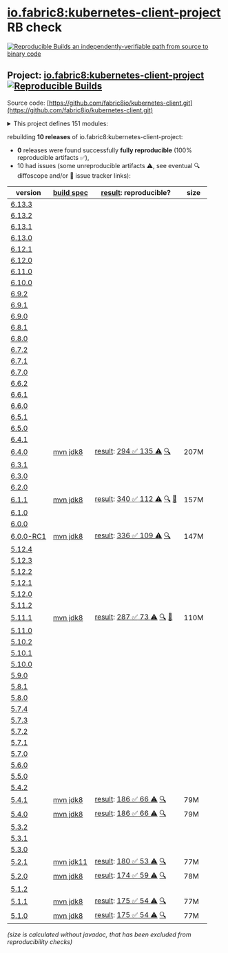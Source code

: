 [io.fabric8:kubernetes-client-project](https://central.sonatype.com/artifact/io.fabric8/kubernetes-client-project/versions) RB check
=======

[![Reproducible Builds](https://reproducible-builds.org/images/logos/rb.svg) an independently-verifiable path from source to binary code](https://reproducible-builds.org/)

## Project: [io.fabric8:kubernetes-client-project](https://central.sonatype.com/artifact/io.fabric8/kubernetes-client-project/versions) [![Reproducible Builds](https://img.shields.io/endpoint?url=https://raw.githubusercontent.com/jvm-repo-rebuild/reproducible-central/master/content/io/fabric8/kubernetes-client/badge.json)](https://github.com/jvm-repo-rebuild/reproducible-central/blob/master/content/io/fabric8/kubernetes-client/README.md)

Source code: [https://github.com/fabric8io/kubernetes-client.git](https://github.com/fabric8io/kubernetes-client.git)

<details><summary>This project defines 151 modules:</summary>

* [io.fabric8.kubernetes:karaf](https://central.sonatype.com/artifact/io.fabric8.kubernetes/karaf/6.4.0)
* [io.fabric8.kubernetes:kubernetes-karaf](https://central.sonatype.com/artifact/io.fabric8.kubernetes/kubernetes-karaf/6.4.0)
* [io.fabric8.kubernetes:kubernetes-karaf-itests](https://central.sonatype.com/artifact/io.fabric8.kubernetes/kubernetes-karaf-itests/6.4.0)
* [io.fabric8.kubernetes:platforms](https://central.sonatype.com/artifact/io.fabric8.kubernetes/platforms/6.4.0)
* [io.fabric8:camel-k-client](https://central.sonatype.com/artifact/io.fabric8/camel-k-client/6.4.0)
* [io.fabric8:camel-k-extension-pom](https://central.sonatype.com/artifact/io.fabric8/camel-k-extension-pom/6.4.0)
* [io.fabric8:camel-k-mock](https://central.sonatype.com/artifact/io.fabric8/camel-k-mock/6.4.0)
* [io.fabric8:camel-k-model-v1](https://central.sonatype.com/artifact/io.fabric8/camel-k-model-v1/6.4.0)
* [io.fabric8:camel-k-model-v1alpha1](https://central.sonatype.com/artifact/io.fabric8/camel-k-model-v1alpha1/6.4.0)
* [io.fabric8:camel-k-tests](https://central.sonatype.com/artifact/io.fabric8/camel-k-tests/6.4.0)
* [io.fabric8:certmanager-client](https://central.sonatype.com/artifact/io.fabric8/certmanager-client/6.4.0)
* [io.fabric8:certmanager-examples](https://central.sonatype.com/artifact/io.fabric8/certmanager-examples/6.4.0)
* [io.fabric8:certmanager-extension-pom](https://central.sonatype.com/artifact/io.fabric8/certmanager-extension-pom/6.4.0)
* [io.fabric8:certmanager-model-v1](https://central.sonatype.com/artifact/io.fabric8/certmanager-model-v1/6.4.0)
* [io.fabric8:certmanager-model-v1alpha2](https://central.sonatype.com/artifact/io.fabric8/certmanager-model-v1alpha2/6.4.0)
* [io.fabric8:certmanager-model-v1alpha3](https://central.sonatype.com/artifact/io.fabric8/certmanager-model-v1alpha3/6.4.0)
* [io.fabric8:certmanager-model-v1beta1](https://central.sonatype.com/artifact/io.fabric8/certmanager-model-v1beta1/6.4.0)
* [io.fabric8:certmanager-server-mock](https://central.sonatype.com/artifact/io.fabric8/certmanager-server-mock/6.4.0)
* [io.fabric8:certmanager-tests](https://central.sonatype.com/artifact/io.fabric8/certmanager-tests/6.4.0)
* [io.fabric8:chaosmesh](https://central.sonatype.com/artifact/io.fabric8/chaosmesh/6.4.0)
* [io.fabric8:chaosmesh-client](https://central.sonatype.com/artifact/io.fabric8/chaosmesh-client/6.4.0)
* [io.fabric8:chaosmesh-examples](https://central.sonatype.com/artifact/io.fabric8/chaosmesh-examples/6.4.0)
* [io.fabric8:chaosmesh-model](https://central.sonatype.com/artifact/io.fabric8/chaosmesh-model/6.4.0)
* [io.fabric8:chaosmesh-server-mock](https://central.sonatype.com/artifact/io.fabric8/chaosmesh-server-mock/6.4.0)
* [io.fabric8:chaosmesh-tests](https://central.sonatype.com/artifact/io.fabric8/chaosmesh-tests/6.4.0)
* [io.fabric8:crd-generator](https://central.sonatype.com/artifact/io.fabric8/crd-generator/6.4.0)
* [io.fabric8:crd-generator-api](https://central.sonatype.com/artifact/io.fabric8/crd-generator-api/6.4.0)
* [io.fabric8:crd-generator-apt](https://central.sonatype.com/artifact/io.fabric8/crd-generator-apt/6.4.0)
* [io.fabric8:crd-generator-parent](https://central.sonatype.com/artifact/io.fabric8/crd-generator-parent/6.4.0)
* [io.fabric8:crd-generator-test](https://central.sonatype.com/artifact/io.fabric8/crd-generator-test/6.4.0)
* [io.fabric8:generator-annotations](https://central.sonatype.com/artifact/io.fabric8/generator-annotations/6.4.0)
* [io.fabric8:istio-client](https://central.sonatype.com/artifact/io.fabric8/istio-client/6.4.0)
* [io.fabric8:istio-examples](https://central.sonatype.com/artifact/io.fabric8/istio-examples/6.4.0)
* [io.fabric8:istio-extension-pom](https://central.sonatype.com/artifact/io.fabric8/istio-extension-pom/6.4.0)
* [io.fabric8:istio-model-v1alpha3](https://central.sonatype.com/artifact/io.fabric8/istio-model-v1alpha3/6.4.0)
* [io.fabric8:istio-model-v1beta1](https://central.sonatype.com/artifact/io.fabric8/istio-model-v1beta1/6.4.0)
* [io.fabric8:istio-server-mock](https://central.sonatype.com/artifact/io.fabric8/istio-server-mock/6.4.0)
* [io.fabric8:istio-tests](https://central.sonatype.com/artifact/io.fabric8/istio-tests/6.4.0)
* [io.fabric8:java-generator-cli](https://central.sonatype.com/artifact/io.fabric8/java-generator-cli/6.4.0)
* [io.fabric8:java-generator-core](https://central.sonatype.com/artifact/io.fabric8/java-generator-core/6.4.0)
* [io.fabric8:java-generator-integration-tests](https://central.sonatype.com/artifact/io.fabric8/java-generator-integration-tests/6.4.0)
* [io.fabric8:java-generator-maven-plugin](https://central.sonatype.com/artifact/io.fabric8/java-generator-maven-plugin/6.4.0)
* [io.fabric8:java-generator-parent](https://central.sonatype.com/artifact/io.fabric8/java-generator-parent/6.4.0)
* [io.fabric8:knative-client](https://central.sonatype.com/artifact/io.fabric8/knative-client/6.4.0)
* [io.fabric8:knative-examples](https://central.sonatype.com/artifact/io.fabric8/knative-examples/6.4.0)
* [io.fabric8:knative-extension-pom](https://central.sonatype.com/artifact/io.fabric8/knative-extension-pom/6.4.0)
* [io.fabric8:knative-mock](https://central.sonatype.com/artifact/io.fabric8/knative-mock/6.4.0)
* [io.fabric8:knative-model](https://central.sonatype.com/artifact/io.fabric8/knative-model/6.4.0)
* [io.fabric8:knative-tests](https://central.sonatype.com/artifact/io.fabric8/knative-tests/6.4.0)
* [io.fabric8:kubernetes-client](https://central.sonatype.com/artifact/io.fabric8/kubernetes-client/6.4.0)
* [io.fabric8:kubernetes-client-api](https://central.sonatype.com/artifact/io.fabric8/kubernetes-client-api/6.4.0)
* [io.fabric8:kubernetes-client-project](https://central.sonatype.com/artifact/io.fabric8/kubernetes-client-project/6.4.0)
* [io.fabric8:kubernetes-examples](https://central.sonatype.com/artifact/io.fabric8/kubernetes-examples/6.4.0)
* [io.fabric8:kubernetes-extensions](https://central.sonatype.com/artifact/io.fabric8/kubernetes-extensions/6.4.0)
* [io.fabric8:kubernetes-httpclient-okhttp](https://central.sonatype.com/artifact/io.fabric8/kubernetes-httpclient-okhttp/6.4.0)
* [io.fabric8:kubernetes-httpclient-vertx](https://central.sonatype.com/artifact/io.fabric8/kubernetes-httpclient-vertx/6.4.0)
* [io.fabric8:kubernetes-junit-jupiter](https://central.sonatype.com/artifact/io.fabric8/kubernetes-junit-jupiter/6.4.0)
* [io.fabric8:kubernetes-model](https://central.sonatype.com/artifact/io.fabric8/kubernetes-model/6.4.0)
* [io.fabric8:kubernetes-model-admissionregistration](https://central.sonatype.com/artifact/io.fabric8/kubernetes-model-admissionregistration/6.4.0)
* [io.fabric8:kubernetes-model-apiextensions](https://central.sonatype.com/artifact/io.fabric8/kubernetes-model-apiextensions/6.4.0)
* [io.fabric8:kubernetes-model-apps](https://central.sonatype.com/artifact/io.fabric8/kubernetes-model-apps/6.4.0)
* [io.fabric8:kubernetes-model-autoscaling](https://central.sonatype.com/artifact/io.fabric8/kubernetes-model-autoscaling/6.4.0)
* [io.fabric8:kubernetes-model-batch](https://central.sonatype.com/artifact/io.fabric8/kubernetes-model-batch/6.4.0)
* [io.fabric8:kubernetes-model-certificates](https://central.sonatype.com/artifact/io.fabric8/kubernetes-model-certificates/6.4.0)
* [io.fabric8:kubernetes-model-common](https://central.sonatype.com/artifact/io.fabric8/kubernetes-model-common/6.4.0)
* [io.fabric8:kubernetes-model-coordination](https://central.sonatype.com/artifact/io.fabric8/kubernetes-model-coordination/6.4.0)
* [io.fabric8:kubernetes-model-core](https://central.sonatype.com/artifact/io.fabric8/kubernetes-model-core/6.4.0)
* [io.fabric8:kubernetes-model-discovery](https://central.sonatype.com/artifact/io.fabric8/kubernetes-model-discovery/6.4.0)
* [io.fabric8:kubernetes-model-events](https://central.sonatype.com/artifact/io.fabric8/kubernetes-model-events/6.4.0)
* [io.fabric8:kubernetes-model-extensions](https://central.sonatype.com/artifact/io.fabric8/kubernetes-model-extensions/6.4.0)
* [io.fabric8:kubernetes-model-flowcontrol](https://central.sonatype.com/artifact/io.fabric8/kubernetes-model-flowcontrol/6.4.0)
* [io.fabric8:kubernetes-model-gatewayapi](https://central.sonatype.com/artifact/io.fabric8/kubernetes-model-gatewayapi/6.4.0)
* [io.fabric8:kubernetes-model-generator](https://central.sonatype.com/artifact/io.fabric8/kubernetes-model-generator/6.4.0)
* [io.fabric8:kubernetes-model-jsonschema2pojo](https://central.sonatype.com/artifact/io.fabric8/kubernetes-model-jsonschema2pojo/6.4.0)
* [io.fabric8:kubernetes-model-metrics](https://central.sonatype.com/artifact/io.fabric8/kubernetes-model-metrics/6.4.0)
* [io.fabric8:kubernetes-model-networking](https://central.sonatype.com/artifact/io.fabric8/kubernetes-model-networking/6.4.0)
* [io.fabric8:kubernetes-model-node](https://central.sonatype.com/artifact/io.fabric8/kubernetes-model-node/6.4.0)
* [io.fabric8:kubernetes-model-policy](https://central.sonatype.com/artifact/io.fabric8/kubernetes-model-policy/6.4.0)
* [io.fabric8:kubernetes-model-rbac](https://central.sonatype.com/artifact/io.fabric8/kubernetes-model-rbac/6.4.0)
* [io.fabric8:kubernetes-model-scheduling](https://central.sonatype.com/artifact/io.fabric8/kubernetes-model-scheduling/6.4.0)
* [io.fabric8:kubernetes-model-storageclass](https://central.sonatype.com/artifact/io.fabric8/kubernetes-model-storageclass/6.4.0)
* [io.fabric8:kubernetes-openshift-uberjar](https://central.sonatype.com/artifact/io.fabric8/kubernetes-openshift-uberjar/6.4.0)
* [io.fabric8:kubernetes-server-mock](https://central.sonatype.com/artifact/io.fabric8/kubernetes-server-mock/6.4.0)
* [io.fabric8:kubernetes-test](https://central.sonatype.com/artifact/io.fabric8/kubernetes-test/6.4.0)
* [io.fabric8:model-annotator](https://central.sonatype.com/artifact/io.fabric8/model-annotator/6.4.0)
* [io.fabric8:open-cluster-management](https://central.sonatype.com/artifact/io.fabric8/open-cluster-management/6.4.0)
* [io.fabric8:open-cluster-management-agent-model](https://central.sonatype.com/artifact/io.fabric8/open-cluster-management-agent-model/6.4.0)
* [io.fabric8:open-cluster-management-apps-model](https://central.sonatype.com/artifact/io.fabric8/open-cluster-management-apps-model/6.4.0)
* [io.fabric8:open-cluster-management-client](https://central.sonatype.com/artifact/io.fabric8/open-cluster-management-client/6.4.0)
* [io.fabric8:open-cluster-management-cluster-model](https://central.sonatype.com/artifact/io.fabric8/open-cluster-management-cluster-model/6.4.0)
* [io.fabric8:open-cluster-management-discovery-model](https://central.sonatype.com/artifact/io.fabric8/open-cluster-management-discovery-model/6.4.0)
* [io.fabric8:open-cluster-management-observability-model](https://central.sonatype.com/artifact/io.fabric8/open-cluster-management-observability-model/6.4.0)
* [io.fabric8:open-cluster-management-operator-model](https://central.sonatype.com/artifact/io.fabric8/open-cluster-management-operator-model/6.4.0)
* [io.fabric8:open-cluster-management-placementruleapps-model](https://central.sonatype.com/artifact/io.fabric8/open-cluster-management-placementruleapps-model/6.4.0)
* [io.fabric8:open-cluster-management-policy-model](https://central.sonatype.com/artifact/io.fabric8/open-cluster-management-policy-model/6.4.0)
* [io.fabric8:open-cluster-management-search-model](https://central.sonatype.com/artifact/io.fabric8/open-cluster-management-search-model/6.4.0)
* [io.fabric8:open-cluster-management-server-mock](https://central.sonatype.com/artifact/io.fabric8/open-cluster-management-server-mock/6.4.0)
* [io.fabric8:open-cluster-management-tests](https://central.sonatype.com/artifact/io.fabric8/open-cluster-management-tests/6.4.0)
* [io.fabric8:openclustermanagement-examples](https://central.sonatype.com/artifact/io.fabric8/openclustermanagement-examples/6.4.0)
* [io.fabric8:openshift-client](https://central.sonatype.com/artifact/io.fabric8/openshift-client/6.4.0)
* [io.fabric8:openshift-client-api](https://central.sonatype.com/artifact/io.fabric8/openshift-client-api/6.4.0)
* [io.fabric8:openshift-model](https://central.sonatype.com/artifact/io.fabric8/openshift-model/6.4.0)
* [io.fabric8:openshift-model-clusterautoscaling](https://central.sonatype.com/artifact/io.fabric8/openshift-model-clusterautoscaling/6.4.0)
* [io.fabric8:openshift-model-config](https://central.sonatype.com/artifact/io.fabric8/openshift-model-config/6.4.0)
* [io.fabric8:openshift-model-console](https://central.sonatype.com/artifact/io.fabric8/openshift-model-console/6.4.0)
* [io.fabric8:openshift-model-hive](https://central.sonatype.com/artifact/io.fabric8/openshift-model-hive/6.4.0)
* [io.fabric8:openshift-model-installer](https://central.sonatype.com/artifact/io.fabric8/openshift-model-installer/6.4.0)
* [io.fabric8:openshift-model-machine](https://central.sonatype.com/artifact/io.fabric8/openshift-model-machine/6.4.0)
* [io.fabric8:openshift-model-machineconfig](https://central.sonatype.com/artifact/io.fabric8/openshift-model-machineconfig/6.4.0)
* [io.fabric8:openshift-model-miscellaneous](https://central.sonatype.com/artifact/io.fabric8/openshift-model-miscellaneous/6.4.0)
* [io.fabric8:openshift-model-monitoring](https://central.sonatype.com/artifact/io.fabric8/openshift-model-monitoring/6.4.0)
* [io.fabric8:openshift-model-operator](https://central.sonatype.com/artifact/io.fabric8/openshift-model-operator/6.4.0)
* [io.fabric8:openshift-model-operatorhub](https://central.sonatype.com/artifact/io.fabric8/openshift-model-operatorhub/6.4.0)
* [io.fabric8:openshift-model-storageversionmigrator](https://central.sonatype.com/artifact/io.fabric8/openshift-model-storageversionmigrator/6.4.0)
* [io.fabric8:openshift-model-tuned](https://central.sonatype.com/artifact/io.fabric8/openshift-model-tuned/6.4.0)
* [io.fabric8:openshift-model-whereabouts](https://central.sonatype.com/artifact/io.fabric8/openshift-model-whereabouts/6.4.0)
* [io.fabric8:openshift-server-mock](https://central.sonatype.com/artifact/io.fabric8/openshift-server-mock/6.4.0)
* [io.fabric8:service-catalog](https://central.sonatype.com/artifact/io.fabric8/service-catalog/6.4.0)
* [io.fabric8:service-catalog-examples](https://central.sonatype.com/artifact/io.fabric8/service-catalog-examples/6.4.0)
* [io.fabric8:servicecatalog-client](https://central.sonatype.com/artifact/io.fabric8/servicecatalog-client/6.4.0)
* [io.fabric8:servicecatalog-model](https://central.sonatype.com/artifact/io.fabric8/servicecatalog-model/6.4.0)
* [io.fabric8:servicecatalog-server-mock](https://central.sonatype.com/artifact/io.fabric8/servicecatalog-server-mock/6.4.0)
* [io.fabric8:servicecatalog-tests](https://central.sonatype.com/artifact/io.fabric8/servicecatalog-tests/6.4.0)
* [io.fabric8:tekton-client](https://central.sonatype.com/artifact/io.fabric8/tekton-client/6.4.0)
* [io.fabric8:tekton-examples](https://central.sonatype.com/artifact/io.fabric8/tekton-examples/6.4.0)
* [io.fabric8:tekton-extension-pom](https://central.sonatype.com/artifact/io.fabric8/tekton-extension-pom/6.4.0)
* [io.fabric8:tekton-mock](https://central.sonatype.com/artifact/io.fabric8/tekton-mock/6.4.0)
* [io.fabric8:tekton-model-triggers](https://central.sonatype.com/artifact/io.fabric8/tekton-model-triggers/6.4.0)
* [io.fabric8:tekton-model-triggers-v1alpha1](https://central.sonatype.com/artifact/io.fabric8/tekton-model-triggers-v1alpha1/6.4.0)
* [io.fabric8:tekton-model-triggers-v1beta1](https://central.sonatype.com/artifact/io.fabric8/tekton-model-triggers-v1beta1/6.4.0)
* [io.fabric8:tekton-model-v1alpha1](https://central.sonatype.com/artifact/io.fabric8/tekton-model-v1alpha1/6.4.0)
* [io.fabric8:tekton-model-v1beta1](https://central.sonatype.com/artifact/io.fabric8/tekton-model-v1beta1/6.4.0)
* [io.fabric8:tekton-tests](https://central.sonatype.com/artifact/io.fabric8/tekton-tests/6.4.0)
* [io.fabric8:verticalpodautoscaler-client](https://central.sonatype.com/artifact/io.fabric8/verticalpodautoscaler-client/6.4.0)
* [io.fabric8:verticalpodautoscaler-examples](https://central.sonatype.com/artifact/io.fabric8/verticalpodautoscaler-examples/6.4.0)
* [io.fabric8:verticalpodautoscaler-extension-pom](https://central.sonatype.com/artifact/io.fabric8/verticalpodautoscaler-extension-pom/6.4.0)
* [io.fabric8:verticalpodautoscaler-model-v1](https://central.sonatype.com/artifact/io.fabric8/verticalpodautoscaler-model-v1/6.4.0)
* [io.fabric8:verticalpodautoscaler-server-mock](https://central.sonatype.com/artifact/io.fabric8/verticalpodautoscaler-server-mock/6.4.0)
* [io.fabric8:verticalpodautoscaler-tests](https://central.sonatype.com/artifact/io.fabric8/verticalpodautoscaler-tests/6.4.0)
* [io.fabric8:volcano-client](https://central.sonatype.com/artifact/io.fabric8/volcano-client/6.4.0)
* [io.fabric8:volcano-examples](https://central.sonatype.com/artifact/io.fabric8/volcano-examples/6.4.0)
* [io.fabric8:volcano-extension-pom](https://central.sonatype.com/artifact/io.fabric8/volcano-extension-pom/6.4.0)
* [io.fabric8:volcano-model-v1beta1](https://central.sonatype.com/artifact/io.fabric8/volcano-model-v1beta1/6.4.0)
* [io.fabric8:volcano-server-mock](https://central.sonatype.com/artifact/io.fabric8/volcano-server-mock/6.4.0)
* [io.fabric8:volcano-tests](https://central.sonatype.com/artifact/io.fabric8/volcano-tests/6.4.0)
* [io.fabric8:volumesnapshot](https://central.sonatype.com/artifact/io.fabric8/volumesnapshot/6.4.0)
* [io.fabric8:volumesnapshot-client](https://central.sonatype.com/artifact/io.fabric8/volumesnapshot-client/6.4.0)
* [io.fabric8:volumesnapshot-examples](https://central.sonatype.com/artifact/io.fabric8/volumesnapshot-examples/6.4.0)
* [io.fabric8:volumesnapshot-model](https://central.sonatype.com/artifact/io.fabric8/volumesnapshot-model/6.4.0)
* [io.fabric8:volumesnapshot-server-mock](https://central.sonatype.com/artifact/io.fabric8/volumesnapshot-server-mock/6.4.0)
* [io.fabric8:volumesnapshot-tests](https://central.sonatype.com/artifact/io.fabric8/volumesnapshot-tests/6.4.0)
</details>

rebuilding **10 releases** of io.fabric8:kubernetes-client-project:
- **0** releases were found successfully **fully reproducible** (100% reproducible artifacts :white_check_mark:),
- 10 had issues (some unreproducible artifacts :warning:, see eventual :mag: diffoscope and/or :memo: issue tracker links):

| version | [build spec](/BUILDSPEC.md) | [result](https://reproducible-builds.org/docs/jvm/): reproducible? | size |
| -- | --------- | ------ | -- |
| [6.13.3](https://central.sonatype.com/artifact/io.fabric8/kubernetes-client-project/6.13.3/pom) | | | |
| [6.13.2](https://central.sonatype.com/artifact/io.fabric8/kubernetes-client-project/6.13.2/pom) | | | |
| [6.13.1](https://central.sonatype.com/artifact/io.fabric8/kubernetes-client-project/6.13.1/pom) | | | |
| [6.13.0](https://central.sonatype.com/artifact/io.fabric8/kubernetes-client-project/6.13.0/pom) | | | |
| [6.12.1](https://central.sonatype.com/artifact/io.fabric8/kubernetes-client-project/6.12.1/pom) | | | |
| [6.12.0](https://central.sonatype.com/artifact/io.fabric8/kubernetes-client-project/6.12.0/pom) | | | |
| [6.11.0](https://central.sonatype.com/artifact/io.fabric8/kubernetes-client-project/6.11.0/pom) | | | |
| [6.10.0](https://central.sonatype.com/artifact/io.fabric8/kubernetes-client-project/6.10.0/pom) | | | |
| [6.9.2](https://central.sonatype.com/artifact/io.fabric8/kubernetes-client-project/6.9.2/pom) | | | |
| [6.9.1](https://central.sonatype.com/artifact/io.fabric8/kubernetes-client-project/6.9.1/pom) | | | |
| [6.9.0](https://central.sonatype.com/artifact/io.fabric8/kubernetes-client-project/6.9.0/pom) | | | |
| [6.8.1](https://central.sonatype.com/artifact/io.fabric8/kubernetes-client-project/6.8.1/pom) | | | |
| [6.8.0](https://central.sonatype.com/artifact/io.fabric8/kubernetes-client-project/6.8.0/pom) | | | |
| [6.7.2](https://central.sonatype.com/artifact/io.fabric8/kubernetes-client-project/6.7.2/pom) | | | |
| [6.7.1](https://central.sonatype.com/artifact/io.fabric8/kubernetes-client-project/6.7.1/pom) | | | |
| [6.7.0](https://central.sonatype.com/artifact/io.fabric8/kubernetes-client-project/6.7.0/pom) | | | |
| [6.6.2](https://central.sonatype.com/artifact/io.fabric8/kubernetes-client-project/6.6.2/pom) | | | |
| [6.6.1](https://central.sonatype.com/artifact/io.fabric8/kubernetes-client-project/6.6.1/pom) | | | |
| [6.6.0](https://central.sonatype.com/artifact/io.fabric8/kubernetes-client-project/6.6.0/pom) | | | |
| [6.5.1](https://central.sonatype.com/artifact/io.fabric8/kubernetes-client-project/6.5.1/pom) | | | |
| [6.5.0](https://central.sonatype.com/artifact/io.fabric8/kubernetes-client-project/6.5.0/pom) | | | |
| [6.4.1](https://central.sonatype.com/artifact/io.fabric8/kubernetes-client-project/6.4.1/pom) | | | |
| [6.4.0](https://central.sonatype.com/artifact/io.fabric8/kubernetes-client-project/6.4.0/pom) | [mvn jdk8](kubernetes-client-6.4.0.buildspec) | [result](kubernetes-client-project-6.4.0.buildinfo): [294 :white_check_mark:  135 :warning:](kubernetes-client-project-6.4.0.buildcompare) [:mag:](kubernetes-client-project-6.4.0.diffoscope) | 207M |
| [6.3.1](https://central.sonatype.com/artifact/io.fabric8/kubernetes-client-project/6.3.1/pom) | | | |
| [6.3.0](https://central.sonatype.com/artifact/io.fabric8/kubernetes-client-project/6.3.0/pom) | | | |
| [6.2.0](https://central.sonatype.com/artifact/io.fabric8/kubernetes-client-project/6.2.0/pom) | | | |
| [6.1.1](https://central.sonatype.com/artifact/io.fabric8/kubernetes-client-project/6.1.1/pom) | [mvn jdk8](kubernetes-client-6.1.1.buildspec) | [result](kubernetes-client-project-6.1.1.buildinfo): [340 :white_check_mark:  112 :warning:](kubernetes-client-project-6.1.1.buildcompare) [:mag:](kubernetes-client-project-6.1.1.diffoscope) [:memo:](https://github.com/fabric8io/kubernetes-client/issues/4380) | 157M |
| [6.1.0](https://central.sonatype.com/artifact/io.fabric8/kubernetes-client-project/6.1.0/pom) | | | |
| [6.0.0](https://central.sonatype.com/artifact/io.fabric8/kubernetes-client-project/6.0.0/pom) | | | |
| [6.0.0-RC1](https://central.sonatype.com/artifact/io.fabric8/kubernetes-client-project/6.0.0-RC1/pom) | [mvn jdk8](kubernetes-client-6.0.0-RC1.buildspec) | [result](kubernetes-client-project-6.0.0-RC1.buildinfo): [336 :white_check_mark:  109 :warning:](kubernetes-client-project-6.0.0-RC1.buildcompare) [:mag:](kubernetes-client-project-6.0.0-RC1.diffoscope) | 147M |
| [5.12.4](https://central.sonatype.com/artifact/io.fabric8/kubernetes-client-project/5.12.4/pom) | | | |
| [5.12.3](https://central.sonatype.com/artifact/io.fabric8/kubernetes-client-project/5.12.3/pom) | | | |
| [5.12.2](https://central.sonatype.com/artifact/io.fabric8/kubernetes-client-project/5.12.2/pom) | | | |
| [5.12.1](https://central.sonatype.com/artifact/io.fabric8/kubernetes-client-project/5.12.1/pom) | | | |
| [5.12.0](https://central.sonatype.com/artifact/io.fabric8/kubernetes-client-project/5.12.0/pom) | | | |
| [5.11.2](https://central.sonatype.com/artifact/io.fabric8/kubernetes-client-project/5.11.2/pom) | | | |
| [5.11.1](https://central.sonatype.com/artifact/io.fabric8/kubernetes-client-project/5.11.1/pom) | [mvn jdk8](kubernetes-client-5.11.1.buildspec) | [result](kubernetes-client-project-5.11.1.buildinfo): [287 :white_check_mark:  73 :warning:](kubernetes-client-project-5.11.1.buildcompare) [:mag:](kubernetes-client-project-5.11.1.diffoscope) [:memo:](https://github.com/fabric8io/kubernetes-client/commit/52d2445f042215d6e89e0514bd43c44ae193ac63) | 110M |
| [5.11.0](https://central.sonatype.com/artifact/io.fabric8/kubernetes-client-project/5.11.0/pom) | | | |
| [5.10.2](https://central.sonatype.com/artifact/io.fabric8/kubernetes-client-project/5.10.2/pom) | | | |
| [5.10.1](https://central.sonatype.com/artifact/io.fabric8/kubernetes-client-project/5.10.1/pom) | | | |
| [5.10.0](https://central.sonatype.com/artifact/io.fabric8/kubernetes-client-project/5.10.0/pom) | | | |
| [5.9.0](https://central.sonatype.com/artifact/io.fabric8/kubernetes-client-project/5.9.0/pom) | | | |
| [5.8.1](https://central.sonatype.com/artifact/io.fabric8/kubernetes-client-project/5.8.1/pom) | | | |
| [5.8.0](https://central.sonatype.com/artifact/io.fabric8/kubernetes-client-project/5.8.0/pom) | | | |
| [5.7.4](https://central.sonatype.com/artifact/io.fabric8/kubernetes-client-project/5.7.4/pom) | | | |
| [5.7.3](https://central.sonatype.com/artifact/io.fabric8/kubernetes-client-project/5.7.3/pom) | | | |
| [5.7.2](https://central.sonatype.com/artifact/io.fabric8/kubernetes-client-project/5.7.2/pom) | | | |
| [5.7.1](https://central.sonatype.com/artifact/io.fabric8/kubernetes-client-project/5.7.1/pom) | | | |
| [5.7.0](https://central.sonatype.com/artifact/io.fabric8/kubernetes-client-project/5.7.0/pom) | | | |
| [5.6.0](https://central.sonatype.com/artifact/io.fabric8/kubernetes-client-project/5.6.0/pom) | | | |
| [5.5.0](https://central.sonatype.com/artifact/io.fabric8/kubernetes-client-project/5.5.0/pom) | | | |
| [5.4.2](https://central.sonatype.com/artifact/io.fabric8/kubernetes-client-project/5.4.2/pom) | | | |
| [5.4.1](https://central.sonatype.com/artifact/io.fabric8/kubernetes-client-project/5.4.1/pom) | [mvn jdk8](kubernetes-client-5.4.1.buildspec) | [result](kubernetes-client-project-5.4.1.buildinfo): [186 :white_check_mark:  66 :warning:](kubernetes-client-project-5.4.1.buildcompare) [:mag:](kubernetes-client-project-5.4.1.diffoscope) | 79M |
| [5.4.0](https://central.sonatype.com/artifact/io.fabric8/kubernetes-client-project/5.4.0/pom) | [mvn jdk8](kubernetes-client-5.4.0.buildspec) | [result](kubernetes-client-project-5.4.0.buildinfo): [186 :white_check_mark:  66 :warning:](kubernetes-client-project-5.4.0.buildcompare) [:mag:](kubernetes-client-project-5.4.0.diffoscope) | 79M |
| [5.3.2](https://central.sonatype.com/artifact/io.fabric8/kubernetes-client-project/5.3.2/pom) | | | |
| [5.3.1](https://central.sonatype.com/artifact/io.fabric8/kubernetes-client-project/5.3.1/pom) | | | |
| [5.3.0](https://central.sonatype.com/artifact/io.fabric8/kubernetes-client-project/5.3.0/pom) | | | |
| [5.2.1](https://central.sonatype.com/artifact/io.fabric8/kubernetes-client-project/5.2.1/pom) | [mvn jdk11](kubernetes-client-5.2.1.buildspec) | [result](kubernetes-client-project-5.2.1.buildinfo): [180 :white_check_mark:  53 :warning:](kubernetes-client-project-5.2.1.buildcompare) [:mag:](https://github.com/jvm-repo-rebuild/reproducible-central/blob/master/content/io/fabric8/kubernetes-client/kubernetes-client-project-5.2.1.diffoscope) | 77M |
| [5.2.0](https://central.sonatype.com/artifact/io.fabric8/kubernetes-client-project/5.2.0/pom) | [mvn jdk8](kubernetes-client-5.2.0.buildspec) | [result](kubernetes-client-project-5.2.0.buildinfo): [174 :white_check_mark:  59 :warning:](kubernetes-client-project-5.2.0.buildcompare) [:mag:](https://github.com/jvm-repo-rebuild/reproducible-central/blob/master/content/io/fabric8/kubernetes-client/kubernetes-client-project-5.2.0.diffoscope) | 78M |
| [5.1.2](https://central.sonatype.com/artifact/io.fabric8/kubernetes-client-project/5.1.2/pom) | | | |
| [5.1.1](https://central.sonatype.com/artifact/io.fabric8/kubernetes-client-project/5.1.1/pom) | [mvn jdk8](kubernetes-client-5.1.1.buildspec) | [result](kubernetes-client-project-5.1.1.buildinfo): [175 :white_check_mark:  54 :warning:](kubernetes-client-project-5.1.1.buildcompare) [:mag:](https://github.com/jvm-repo-rebuild/reproducible-central/blob/master/content/io/fabric8/kubernetes-client/kubernetes-client-project-5.1.1.diffoscope) | 77M |
| [5.1.0](https://central.sonatype.com/artifact/io.fabric8/kubernetes-client-project/5.1.0/pom) | [mvn jdk8](kubernetes-client-5.1.0.buildspec) | [result](kubernetes-client-project-5.1.0.buildinfo): [175 :white_check_mark:  54 :warning:](kubernetes-client-project-5.1.0.buildcompare) [:mag:](https://github.com/jvm-repo-rebuild/reproducible-central/blob/master/content/io/fabric8/kubernetes-client/kubernetes-client-project-5.1.0.diffoscope) | 77M |

<i>(size is calculated without javadoc, that has been excluded from reproducibility checks)</i>
